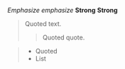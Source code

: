 *Emphasize* _emphasize_
**Strong** __Strong__
> Quoted text.
> > Quoted quote.

> * Quoted 
> * List
